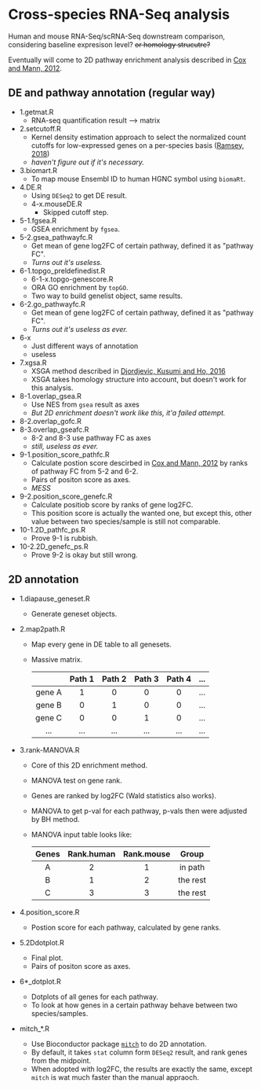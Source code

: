 # Cross-species RNA-Seq analysis

Human and mouse RNA-Seq/scRNA-Seq downstream comparison, considering baseline expresison level? ~~or homology strucutre?~~

Eventually will come to 2D pathway enrichment analysis described in [Cox and Mann, 2012](https://www.ncbi.nlm.nih.gov/pmc/articles/PMC3489530/).


## DE and pathway annotation (regular way)
- 1.getmat.R
  - RNA-seq quantification result --> matrix
- 2.setcutoff.R
  - Kernel density estimation approach to select the normalized count cutoffs for low-expressed genes on a per-species basis ([Ramsey, 2018](http://link.springer.com/10.1007/978-1-4939-7456-6_14))
  - _haven't figure out if it's necessary._
- 3.biomart.R
  - To map mouse Ensembl ID to human HGNC symbol using `biomaRt`.
- 4.DE.R
  - Using `DESeq2` to get DE result.
  - 4-x.mouseDE.R
    - Skipped cutoff step.
- 5-1.fgsea.R
  - GSEA enrichment by `fgsea`.
- 5-2.gsea_pathwayfc.R
  - Get mean of gene log2FC of certain pathway, defined it as "pathway FC".
  - _Turns out it's useless._
- 6-1.topgo_preldefinedist.R
  - 6-1-x.topgo-genescore.R
  - ORA GO enrichment by `topGO`.
  - Two way to build genelist object, same results.
- 6-2.go_pathwayfc.R
  - Get mean of gene log2FC of certain pathway, defined it as "pathway FC".
  -  _Turns out it's useless as ever._
- 6-x
  - Just different ways of annotation
  - useless
- 7.xgsa.R
  - XSGA method described in [Djordjevic, Kusumi and Ho, 2016](https://academic.oup.com/bioinformatics/article/32/17/i620/2450758)
  - XSGA takes homology structure into account, but doesn't work for this analysis.
- 8-1.overlap_gsea.R
  - Use NES from `gsea` result as axes
  - _But 2D enrichment doesn't work like this, it'a failed attempt._
- 8-2.overlap_gofc.R
- 8-3.overlap_gseafc.R
  - 8-2 and 8-3 use pathway FC as axes
  - _still, useless as ever._
- 9-1.position_score_pathfc.R
  - Calculate postion score descirbed in [Cox and Mann, 2012](https://www.ncbi.nlm.nih.gov/pmc/articles/PMC3489530/) by ranks of pathway FC from 5-2 and 6-2.
  - Pairs of positon score as axes.
  - _MESS_
- 9-2.position_score_genefc.R
  - Calculate positiob score by ranks of gene log2FC.
  - This position score is actually the wanted one, but except this, other value between two species/sample is still not comparable.
- 10-1.2D_pathfc_ps.R
  - Prove 9-1 is rubbish.
- 10-2.2D_genefc_ps.R
  - Prove 9-2 is okay but still wrong.

## 2D annotation
- 1.diapause_geneset.R
  - Generate geneset objects.
- 2.map2path.R
  - Map every gene in DE table to all genesets.
  - Massive matrix.

    |        | Path 1 | Path 2 | Path 3 | Path 4 | ... |
    | :----: | :----: | :----: | :----: | :----: | :-: |
    | gene A |    1   |    0   |    0   |    0   | ... |
    | gene B |    0   |    1   |    0   |    0   | ... |
    | gene C |    0   |    0   |    1   |    0   | ... |
    |   ...  |   ...  |   ...  |   ...  |   ...  | ... |
- 3.rank-MANOVA.R
  - Core of this 2D enrichment method.
  - MANOVA test on gene rank.
  - Genes are ranked by log2FC (Wald statistics also works).
  - MANOVA to get p-val for each pathway, p-vals then were adjusted by BH method.
  - MANOVA input table looks like:
    
    | Genes | Rank.human | Rank.mouse |   Group  |
    | :---: | :--------: | :--------: | :------: |
    |   A   |      2     |      1     |  in path |
    |   B   |      1     |      2     | the rest |
    |   C   |      3     |      3     | the rest |
 
- 4.position_score.R
  - Postion score for each pathway, calculated by gene ranks.
- 5.2Ddotplot.R
  - Final plot.
  - Pairs of positon score as axes.
- 6*_dotplot.R
  - Dotplots of all genes for each pathway.
  - To look at how genes in a certain pathway behave between two species/samples.
- mitch_*.R
  - Use Bioconductor package [`mitch`](https://doi.org/10.1186/s12864-020-06856-9) to do 2D annotation.
  - By default, it takes `stat` column form `DESeq2` result, and rank genes from the midpoint.
  - When adopted with log2FC, the results are exactly the same, except `mitch` is wat much faster than the manual appraoch.
